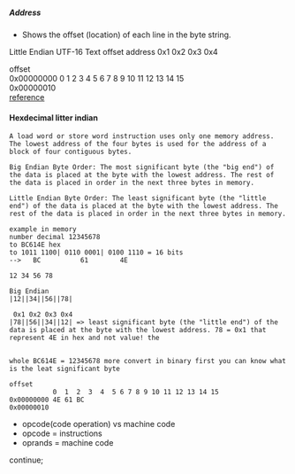 
##### Address
- Shows the offset (location) of each line in the byte string.


Little Endian UTF-16 Text
offset address 0x1 0x2 0x3 0x4

offset<br>
0x00000000 0 1 2 3 4 5 6 7 8 9 10 11 12 13 14 15<br>
0x00000010<br>
[reference](https://github.com/devnaelson/assembly/blob/master/compiled-resolutions/hex-editor/hexeditor.md)

#### Hexdecimal litter indian
```
A load word or store word instruction uses only one memory address. The lowest address of the four bytes is used for the address of a block of four contiguous bytes.

Big Endian Byte Order: The most significant byte (the "big end") of the data is placed at the byte with the lowest address. The rest of the data is placed in order in the next three bytes in memory.

Little Endian Byte Order: The least significant byte (the "little end") of the data is placed at the byte with the lowest address. The rest of the data is placed in order in the next three bytes in memory.

example in memory 
number decimal 12345678
to BC614E hex
to 1011 1100| 0110 0001| 0100 1110 = 16 bits
-->   BC          61        4E  

12 34 56 78

Big Endian
|12||34||56||78|

 0x1 0x2 0x3 0x4
|78||56||34||12| => least significant byte (the "little end") of the data is placed at the byte with the lowest address. 78 = 0x1 that represent 4E in hex and not value! the 


whole BC614E = 12345678 more convert in binary first you can know what is the leat significant byte

offset
           0  1  2  3  4  5 6 7 8 9 10 11 12 13 14 15
0x00000000 4E 61 BC
0x00000010

```
- opcode(code operation) vs machine code
- opcode = instructions 
- oprands = machine code

continue;